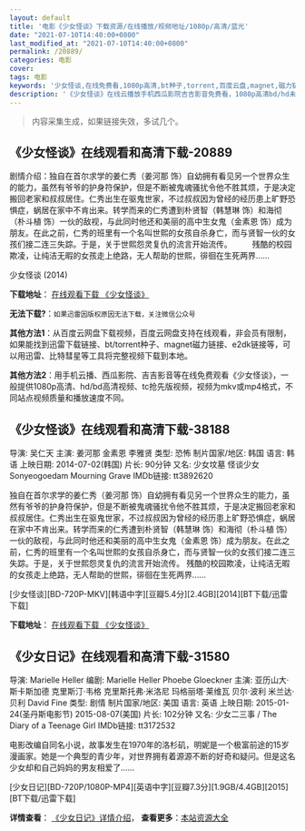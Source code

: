 ```yaml
---
layout: default
title: '电影《少女怪谈》下载资源/在线播放/视频地址/1080p/高清/蓝光'
date: "2021-07-10T14:40:00+0800"
last_modified_at: "2021-07-10T14:40:00+0800"
permalink: /20889/
categories: 电影
cover:
tags: 电影
keywords: '少女怪谈,在线免费看,1080p高清,bt种子,torrent,百度云盘,magnet,磁力链,迅雷下载资源'
description: '《少女怪谈》在线云播放手机西瓜影院吉吉影音免费看，1080p高清bd/hd未删减完整版和tc抢先枪版，mkv/mp4格式，附带bt/torrent种子、magnet/磁力链、百度云盘、网盘资源迅雷下载链接'
---
```


>内容采集生成，如果链接失效，多试几个。


## 《少女怪谈》在线观看和高清下载-20889

剧情介绍：独自在首尔求学的姜仁秀（姜河那 饰）自幼拥有看见另一个世界众生的能力，虽然有爷爷的护身符保护，但是不断被鬼魂骚扰令他不胜其烦，于是决定搬回老家和叔叔居住。仁秀出生在驱鬼世家，不过叔叔因为曾经的经历患上旷野恐惧症，蜗居在家中不肯出来。转学而来的仁秀遭到朴贤智（韩慧琳 饰）和海彻（朴斗植 饰）一伙的敌视，与此同时他还和美丽的高中生女鬼（金素恩 饰）成为朋友。在此之前，仁秀的班里有一个名叫世熙的女孩自杀身亡，而与贤智一伙的女孩们接二连三失踪。于是，关于世熙怨灵复仇的流言开始流传。  　　残酷的校园欺凌，让纯洁无暇的女孩走上绝路，无人帮助的世熙，徘徊在生死两界……


少女怪谈 (2014)

**下载地址**： [在线观看下载 《少女怪谈》](https://www.btbtdy.me/btdy/dy1580.html) 


**无法下载?**：`如果迅雷因版权原因无法下载，关注微信公众号 `

**其他方法1**：从百度云网盘下载视频，百度云网盘支持在线观看，非会员有限制，如果能找到迅雷下载链接、bt/torrent种子、magnet磁力链接、e2dk链接等，可以用迅雷、比特彗星等工具将完整视频下载到本地。

**其他方法2**：用手机云播、西瓜影院、吉吉影音等在线免费观看《少女怪谈》，一般提供1080p高清、hd/bd高清视频、tc抢先版视频，视频为mkv或mp4格式，不同站点视频质量和播放速度不同。


## 《少女怪谈》在线观看和高清下载-38188

导演: 吴仁天 主演: 姜河那 金素恩 李雅贤 类型: 恐怖 制片国家/地区: 韩国 语言: 韩语 上映日期: 2014-07-02(韩国) 片长: 90分钟 又名: 少女坟墓 怪谈少女 Sonyeogoedam Mourning Grave IMDb链接: tt3892620

独自在首尔求学的姜仁秀（姜河那 饰）自幼拥有看见另一个世界众生的能力，虽然有爷爷的护身符保护，但是不断被鬼魂骚扰令他不胜其烦，于是决定搬回老家和叔叔居住。仁秀出生在驱鬼世家，不过叔叔因为曾经的经历患上旷野恐惧症，蜗居在家中不肯出来。转学而来的仁秀遭到朴贤智（韩慧琳 饰）和海彻（朴斗植 饰）一伙的敌视，与此同时他还和美丽的高中生女鬼（金素恩 饰）成为朋友。在此之前，仁秀的班里有一个名叫世熙的女孩自杀身亡，而与贤智一伙的女孩们接二连三失踪。于是，关于世熙怨灵复仇的流言开始流传。 残酷的校园欺凌，让纯洁无暇的女孩走上绝路，无人帮助的世熙，徘徊在生死两界……


[少女怪谈][BD-720P-MKV][韩语中字][豆瓣5.4分][2.4GB][2014][BT下载/迅雷下载]

**下载地址**： [在线观看下载 《少女怪谈》](https://www.btdx8.com/torrent/sonyeogoedam_2014.html) 


## 《少女日记》在线观看和高清下载-31580

导演: Marielle Heller 编剧: Marielle Heller Phoebe Gloeckner 主演: 亚历山大·斯卡斯加德 克里斯汀·韦格 克里斯托弗·米洛尼 玛格丽塔·莱维瓦 贝尔·波利 米兰达·贝利 David Fine 类型: 剧情 制片国家/地区: 美国 语言: 英语 上映日期: 2015-01-24(圣丹斯电影节) 2015-08-07(美国) 片长: 102分钟 又名: 少女二三事 / The Diary of a Teenage Girl IMDb链接: tt3172532

电影改编自同名小说，故事发生在1970年的洛杉矶，明妮是一个极富前途的15岁漫画家。她是一个典型的青少年，对世界拥有着源源不断的好奇和疑问。但是这名少女却和自己妈妈的男友相爱了……


[少女日记][BD-720P/1080P-MP4][英语中字][豆瓣7.3分][1.9GB/4.4GB][2015][BT下载/迅雷下载]

**详情查看**： [《少女日记》详情介绍](/movie/31580/)， **查看更多**：[本站资源大全](/movie/t/all/)


